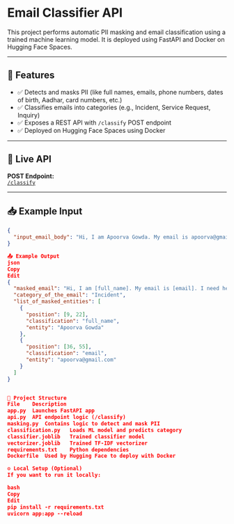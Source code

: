 # Email Classifier API

This project performs automatic PII masking and email classification using a trained machine learning model. It is deployed using FastAPI and Docker on Hugging Face Spaces.

---

## 📌 Features

- ✅ Detects and masks PII (like full names, emails, phone numbers, dates of birth, Aadhar, card numbers, etc.)
- ✅ Classifies emails into categories (e.g., Incident, Service Request, Inquiry)
- ✅ Exposes a REST API with `/classify` POST endpoint
- ✅ Deployed on Hugging Face Spaces using Docker

---

## 🚀 Live API

**POST Endpoint:**  
[`/classify`](https://apoorvagowda-email-classifier-appu.hf.space/classify)

---

## 📥 Example Input

```json
{
  "input_email_body": "Hi, I am Apoorva Gowda. My email is apoorva@gmail.com. I need help logging in."
}

📤 Example Output
json
Copy
Edit
{
  "masked_email": "Hi, I am [full_name]. My email is [email]. I need help logging in.",
  "category_of_the_email": "Incident",
  "list_of_masked_entities": [
    {
      "position": [9, 22],
      "classification": "full_name",
      "entity": "Apoorva Gowda"
    },
    {
      "position": [36, 55],
      "classification": "email",
      "entity": "apoorva@gmail.com"
    }
  ]
}


📁 Project Structure
File	Description
app.py	Launches FastAPI app
api.py	API endpoint logic (/classify)
masking.py	Contains logic to detect and mask PII
classification.py	Loads ML model and predicts category
classifier.joblib	Trained classifier model
vectorizer.joblib	Trained TF-IDF vectorizer
requirements.txt	Python dependencies
Dockerfile	Used by Hugging Face to deploy with Docker

⚙️ Local Setup (Optional)
If you want to run it locally:

bash
Copy
Edit
pip install -r requirements.txt
uvicorn app:app --reload
